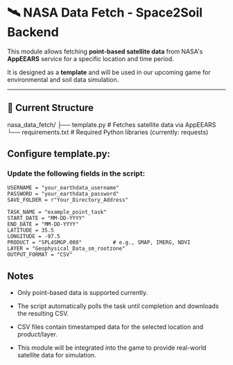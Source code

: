 # 🛰 NASA Data Fetch - Space2Soil Backend

This module allows fetching **point-based satellite data** from NASA's **AppEEARS** service for a specific location and time period.

It is designed as a **template** and will be used in our upcoming game for environmental and soil data simulation.

---

## 📂 Current Structure

nasa_data_fetch/
├── template.py # Fetches satellite data via AppEEARS
└── requirements.txt # Required Python libraries (currently: requests)

## Configure template.py:

### Update the following fields in the script:

```
USERNAME = "your_earthdata_username"
PASSWORD = "your_earthdata_password"
SAVE_FOLDER = r"Your_Directory_Address"

TASK_NAME = "example_point_task"
START_DATE = "MM-DD-YYYY"
END_DATE = "MM-DD-YYYY"
LATITUDE = 35.5
LONGITUDE = -97.5
PRODUCT = "SPL4SMGP.008"          # e.g., SMAP, IMERG, NDVI
LAYER = "Geophysical_Data_sm_rootzone"
OUTPUT_FORMAT = "CSV"
```

## Notes

- Only point-based data is supported currently.

- The script automatically polls the task until completion and downloads the resulting CSV.

- CSV files contain timestamped data for the selected location and product/layer.

- This module will be integrated into the game to provide real-world satellite data for simulation.
